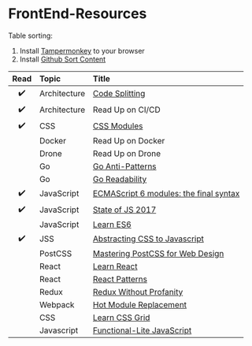 # FrontEnd-Resources

Table sorting:
1. Install [Tampermonkey](https://chrome.google.com/webstore/detail/tampermonkey/dhdgffkkebhmkfjojejmpbldmpobfkfo/related) to your browser
2. Install [Github Sort Content](https://greasyfork.org/en/scripts/21373-github-sort-content)


|        Read        | Topic        | Title                                                                                                                              |
|:------------------:|:-------------|:-----------------------------------------------------------------------------------------------------------------------------------|
| :heavy_check_mark: | Architecture | [Code Splitting](https://github.com/webpack/docs/wiki/code-splitting)                                                              |
| :heavy_check_mark: | Architecture | Read Up on CI/CD                                                                                                                   |
| :heavy_check_mark: | CSS          | [CSS Modules](https://github.com/css-modules/css-modules)                                                                          |
|                    | Docker       | Read Up on Docker                                                                                                                  |
|                    | Drone        | Read Up on Drone                                                                                                                   |
|                    | Go           | [Go Anti-Patterns](https://www.reddit.com/r/golang/comments/2u2ke0/share_your_golang_antipatterns/#bottom-comments)                |
|                    | Go           | [Go Readability](https://talks.golang.org/2014/readability.slide#1)                                                                |
| :heavy_check_mark: | JavaScript   | [ECMAScript 6 modules: the final syntax](http://2ality.com/2014/09/es6-modules-final.html)                                         |
| :heavy_check_mark: | JavaScript   | [State of JS 2017](https://stateofjs.com/2017/connections/)                                                                        |
|                    | JavaScript   | [Learn ES6](https://es6.io/)                                                                                                       |
| :heavy_check_mark: | JSS          | [Abstracting CSS to Javascript](http://cssinjs.org/?v=v9.3.3)                                                                      |
|                    | PostCSS      | [Mastering PostCSS for Web Design](https://www.packtpub.com/web-development/mastering-postcss-web-design)                          |
|                    | React        | [Learn React](https://learnreact.com/)                                                                                             |
|                    | React        | [React Patterns](https://reactpatterns.com/)                                                                                       |
|                    | Redux        | [Redux Without Profanity](https://drive.google.com/a/restlessbandit.com/file/d/1o9GTPU83WSyB1MroOihxz4obd9Ec1qd6/view?usp=sharing) |
|                    | Webpack      | [Hot Module Replacement](https://webpack.github.io/docs/hot-module-replacement.html)                                               |
|                    | CSS          | [Learn CSS Grid](https://scrimba.com/g/gR8PTE)                                                                                     |
| | Javascript | [Functional-Lite JavaScript](https://github.com/getify/Functional-Light-JS) |
